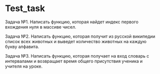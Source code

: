 # Test_task
Задача №1.
Написать функцию, которая найдет индекс первого вхождения нуля в массиве чисел.

Задача №2. 
Написать функцию, которая получит из русской википедии список всех животных и выведет количество животных на каждую букву алфавита.

Задача №3. 
Написать функцию, которая получает на вход словарь с интервалами и возвращает время общего присутствия ученика и учителя на уроке.

